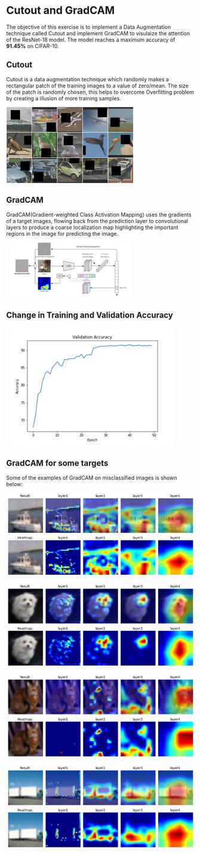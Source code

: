 # Cutout and GradCAM

The objective of this exercise is to implement a Data Augmentation technique called Cutout and implement GradCAM to visulaize the attention of the ResNet-18 model. The model reaches a maximum accuracy of **91.45%** on CIFAR-10.

## Cutout

Cutout is a data augmentation technique which randomly makes a rectangular patch of the training images to a value of zero/mean. The size of the patch is randomly chosen, this helps to overcome Overfitting problem by creating a illusion of more training samples.

![cutout](images/cutout.png)

## GradCAM

GradCAM(Gradient-weighted Class Activation Mapping) uses the gradients of a target images, flowing back from the prediction layer to convolutional layers to produce a coarse localization map highlighting the important regions in the image for predicting the image.

![gradcam](images/gradcam.png)

## Change in Training and Validation Accuracy

<img src="images/accuracy_change.png" width="450px">

## GradCAM for some targets

Some of the examples of GradCAM on misclassified images is shown below:

![grad_cam1](images/grad_cam_1.png)

![grad_cam1](images/grad_cam_2.png)

![grad_cam1](images/grad_cam_3.png)

![grad_cam1](images/grad_cam_4.png)
